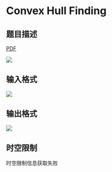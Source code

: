 # Convex Hull Finding

## 题目描述

[problemUrl]: https://uva.onlinejudge.org/index.php?option=com_onlinejudge&Itemid=8&category=8&page=show_problem&problem=622

[PDF](https://uva.onlinejudge.org/external/6/p681.pdf)

![](https://cdn.luogu.com.cn/upload/vjudge_pic/UVA681/4aa7a8eeb706b263ca91acbaadfb7aa437160df1.png)

## 输入格式

![](https://cdn.luogu.com.cn/upload/vjudge_pic/UVA681/0cfb4febd26012824553f71f2e61ee4204c9146e.png)

## 输出格式

![](https://cdn.luogu.com.cn/upload/vjudge_pic/UVA681/94ec618fd5cd3a8624d4e9cc85cd9ae689020d63.png)

## 时空限制

时空限制信息获取失败
